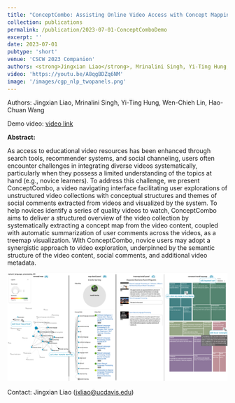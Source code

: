 ```yaml
---
title: "ConceptCombo: Assisting Online Video Access with Concept Mapping and Social Commenting Visualizations"
collection: publications
permalink: /publication/2023-07-01-ConceptComboDemo
excerpt: ''
date: 2023-07-01
pubtype: 'short'
venue: 'CSCW 2023 Companion'
authors: <strong>Jingxian Liao</strong>, Mrinalini Singh, Yi-Ting Hung, Wen-Chieh Lin, Hao-Chuan Wang
video: 'https://youtu.be/A8qgBDZq6NM'
image: '/images/cgp_nlp_twopanels.png'
---
```


Authors: Jingxian Liao, Mrinalini Singh, Yi-Ting Hung, Wen-Chieh Lin, Hao-Chuan Wang

Demo video: [video link](https://youtu.be/A8qgBDZq6NM)

**Abstract:**

As access to educational video resources has been enhanced through search tools, recommender systems, and social channeling, users often encounter challenges in integrating diverse videos systematically, particularly when they possess a limited understanding of the topics at hand (e.g., novice learners). To address this challenge, we present ConceptCombo, a video navigating interface facilitating user explorations of unstructured video collections with conceptual structures and themes of social comments extracted from videos and visualized by the system. To help novices identify a series of quality videos to watch, ConceptCombo aims to deliver a structured overview of the video collection by systematically extracting a concept map from the video content, coupled with automatic summarization of user comments across the videos, as a treemap visualization. 
With ConceptCombo, novice users may adopt a synergistic approach to video exploration, underpinned by the semantic structure of the video content, social comments, and additional video metadata.

<img src='/images/cgp_nlp_twopanels.png'>

Contact: Jingxian Liao (jxliao@ucdavis.edu)